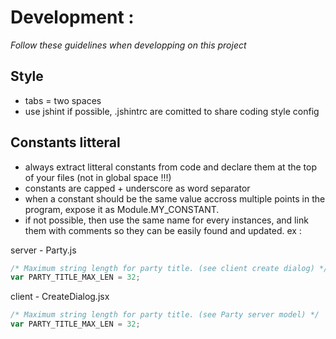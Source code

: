 # Development :
*Follow these guidelines when developping on this project*
## Style
 - tabs = two spaces
 - use jshint if possible, .jshintrc are comitted to share coding style config
## Constants litteral
 - always extract litteral constants from code and declare them at the top of your files (not in global space !!!)
 - constants are capped + underscore as word separator
 - when a constant should be the same value accross multiple points in the program, expose it as Module.MY_CONSTANT.
 - if not possible, then use the same name for every instances, and link them with comments so they can be easily found and updated.
ex :

server - Party.js
```javascript
/* Maximum string length for party title. (see client create dialog) */
var PARTY_TITLE_MAX_LEN = 32;
```

client - CreateDialog.jsx
```javascript
/* Maximum string length for party title. (see Party server model) */
var PARTY_TITLE_MAX_LEN = 32;
```
